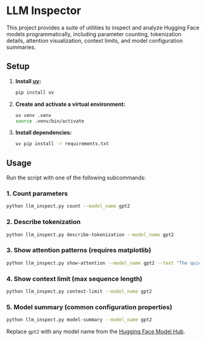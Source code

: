 # LLM Inspector

This project provides a suite of utilities to inspect and analyze Hugging Face models programmatically, including parameter counting, tokenization details, attention visualization, context limits, and model configuration summaries.

## Setup

1. **Install [uv](https://github.com/astral-sh/uv):**
   ```bash
   pip install uv
   ```

2. **Create and activate a virtual environment:**
   ```bash
   uv venv .venv
   source .venv/bin/activate
   ```

3. **Install dependencies:**
   ```bash
   uv pip install -r requirements.txt
   ```

## Usage

Run the script with one of the following subcommands:

### 1. Count parameters
```bash
python llm_inspect.py count --model_name gpt2
```

### 2. Describe tokenization
```bash
python llm_inspect.py describe-tokenization --model_name gpt2
```

### 3. Show attention patterns (requires matplotlib)
```bash
python llm_inspect.py show-attention --model_name gpt2 --text "The quick brown fox jumps over the lazy dog."
```

### 4. Show context limit (max sequence length)
```bash
python llm_inspect.py context-limit --model_name gpt2
```

### 5. Model summary (common configuration properties)
```bash
python llm_inspect.py model-summary --model_name gpt2
```

Replace `gpt2` with any model name from the [Hugging Face Model Hub](https://huggingface.co/models). 